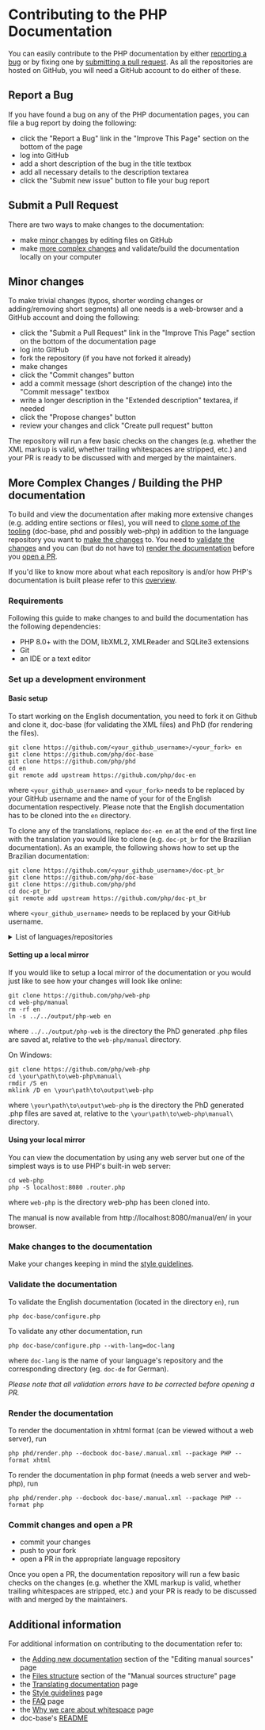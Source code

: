 # Contributing to the PHP Documentation

You can easily contribute to the PHP documentation
by either [reporting a bug](#report-a-bug)
or by fixing one by [submitting a pull request](#submit-a-pull-request).
As all the repositories are hosted on GitHub,
you will need a GitHub account to do either of these.

## Report a Bug

If you have found a bug on any of the PHP documentation pages,
you can file a bug report by doing the following:

- click the "Report a Bug" link in the "Improve This Page" section
 on the bottom of the page
- log into GitHub
- add a short description of the bug in the title textbox
- add all necessary details to the description textarea
- click the "Submit new issue" button to file your bug report

## Submit a Pull Request

There are two ways to make changes to the documentation:
- make [minor changes](#minor-changes) by editing files on GitHub
- make [more complex changes](#more-complex-changes--building-the-php-documentation)
 and validate/build the documentation locally on your computer

## Minor changes

To make trivial changes (typos, shorter wording changes or adding/removing short segments)
all one needs is a web-browser and a GitHub account and doing the following:

- click the "Submit a Pull Request" link in the "Improve This Page" section
 on the bottom of the documentation page
- log into GitHub
- fork the repository (if you have not forked it already)
- make changes
- click the "Commit changes" button
- add a commit message (short description of the change) into the "Commit message" textbox
- write a longer description in the "Extended description" textarea, if needed
- click the "Propose changes" button
- review your changes and click "Create pull request" button

The repository will run a few basic checks on the changes
(e.g. whether the XML markup is valid, whether trailing whitespaces are stripped, etc.)
and your PR is ready to be discussed with and merged by the maintainers.

## More Complex Changes / Building the PHP documentation

To build and view the documentation after making more extensive changes
(e.g. adding entire sections or files), you will need to
[clone some of the tooling](#set-up-a-development-environment)
(doc-base, phd and possibly web-php)
in addition to the language repository you want to
[make the changes](#make-changes-to-the-documentation) to.
You need to [validate the changes](#validate-the-documentation)
and you can (but do not have to) [render the documentation](#render-the-documentation)
before you [open a PR](#commit-changes-and-open-a-pr).

If you'd like to know more about what each repository is
and/or how PHP's documentation is built please refer to
this [overview](https://github.com/php/doc-base/OVERVIEW.md).

### Requirements

Following this guide to make changes to and build the documentation has the following dependencies:
- PHP 8.0+ with the DOM, libXML2, XMLReader and SQLite3 extensions
- Git
- an IDE or a text editor

### Set up a development environment

#### Basic setup

To start working on the English documentation, you need to fork it on Github
and clone it, doc-base (for validating the XML files) and PhD (for rendering the files).

```shell
git clone https://github.com/<your_github_username>/<your_fork> en
git clone https://github.com/php/doc-base
git clone https://github.com/php/phd
cd en
git remote add upstream https://github.com/php/doc-en
```
where `<your_github_username>` and `<your_fork>` needs to be replaced by
your GitHub username and the name of your for of the English documentation respectively.
Please note that the English documentation has to be cloned into the `en` directory.

To clone any of the translations, replace `doc-en en` at the end of the first line
with the translation you would like to clone
(e.g. `doc-pt_br` for the Brazilian documentation).
As an example, the following shows how to set up the Brazilian documentation:

```shell
git clone https://github.com/<your_github_username>/doc-pt_br
git clone https://github.com/php/doc-base
git clone https://github.com/php/phd
cd doc-pt_br
git remote add upstream https://github.com/php/doc-pt_br
```
where `<your_github_username>` needs to be replaced by your GitHub username.

<details>
  <summary>List of languages/repositories</summary>

  - [Brazilian Portugues](https://github.com/php/doc-pt_br) (doc-pt_br)
  - [Chinese(Simplified)](https://github.com/php/doc-zh) (doc-zh)
  - [English](https://github.com/php/doc-en) (doc-en)
  - [French](https://github.com/php/doc-fr) (doc-fr)
  - [German](https://github.com/php/doc-de) (doc-de)
  - [Italian](https://github.com/php/doc-it) (doc-it)
  - [Japanese](https://github.com/php/doc-ja) (doc-ja)
  - [Polish](https://github.com/php/doc-pl) (doc-pl)
  - [Romanian](https://github.com/php/doc-ro) (doc-ro)
  - [Russian](https://github.com/php/doc-ru) (doc-ru)
  - [Spanish](https://github.com/php/doc-es) (doc-es)
  - [Turkish](https://github.com/php/doc-tr) (doc-tr)
  - [Ukrainian](https://github.com/php/doc-uk) (doc-uk)
</details>

#### Setting up a local mirror

If you would like to setup a local mirror of the documentation
or you would just like to see how your changes will look like online:

```shell
git clone https://github.com/php/web-php
cd web-php/manual
rm -rf en
ln -s ../../output/php-web en
```

where `../../output/php-web` is the directory the PhD generated .php files are saved at,
relative to the `web-php/manual` directory.

On Windows:

```shell
git clone https://github.com/php/web-php
cd \your\path\to\web-php\manual\
rmdir /S en
mklink /D en \your\path\to\output\web-php
```

where `\your\path\to\output\web-php` is the directory the PhD generated .php files are saved at,
relative to the `\your\path\to\web-php\manual\` directory.

#### Using your local mirror

You can view the documentation by using any web server
but one of the simplest ways is to use PHP's built-in web server:

```shell
cd web-php
php -S localhost:8080 .router.php
```

where `web-php` is the directory web-php has been cloned into.

The manual is now available from http://localhost:8080/manual/en/ in your browser.

### Make changes to the documentation

Make your changes keeping in mind the [style guidelines](http://doc.php.net/tutorial/style.php).

### Validate the documentation

To validate the English documentation (located in the directory `en`), run
```shell
php doc-base/configure.php
```

To validate any other documentation, run
```shell
php doc-base/configure.php --with-lang=doc-lang
```
where `doc-lang` is the name of your language's repository
and the corresponding directory (eg. `doc-de` for German).

*Please note that all validation errors have to be corrected
before opening a PR.*

### Render the documentation

To render the documentation in xhtml format (can be viewed without a web server), run
```shell
php phd/render.php --docbook doc-base/.manual.xml --package PHP --format xhtml
```

To render the documentation in php format (needs a web server and web-php), run
```shell
php phd/render.php --docbook doc-base/.manual.xml --package PHP --format php
```

### Commit changes and open a PR

- commit your changes
- push to your fork
- open a PR in the appropriate language repository

Once you open a PR, the documentation repository will run a few basic checks on the changes
(e.g. whether the XML markup is valid, whether trailing whitespaces are stripped, etc.)
and your PR is ready to be discussed with and merged by the maintainers.

## Additional information

For additional information on contributing to the documentation refer to:

- the [Adding new documentation](http://doc.php.net/tutorial/editing.php)
 section of the "Editing manual sources" page
- the [Files structure](http://doc.php.net/tutorial/structure.php)
 section of the "Manual sources structure" page
- the [Translating documentation](http://doc.php.net/tutorial/translating.php) page
- the [Style guidelines](http://doc.php.net/tutorial/style.php) page
- the [FAQ](http://doc.php.net/tutorial/faq.php) page
- the [Why we care about whitespace](http://doc.php.net/tutorial/whitespace.php) page
- doc-base's [README](https://github.com/php/doc-base/blob/master/README.md)
